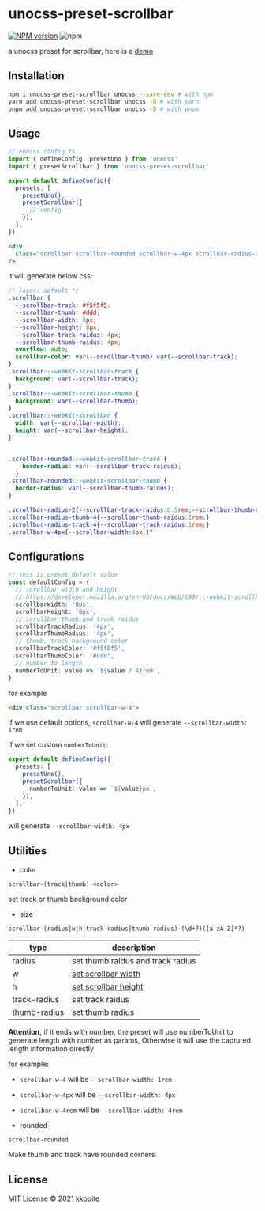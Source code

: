 # unocss-preset-scrollbar

[![NPM version](https://img.shields.io/npm/v/unocss-preset-scrollbar?color=a1b858&label=)](https://www.npmjs.com/package/unocss-preset-scrollbar) ![npm](https://img.shields.io/npm/dw/unocss-preset-scrollbar)

a unocss preset for scrollbar, here is a [demo](https://stackblitz.com/edit/vitejs-vite-gyun7j?file=src/components/HelloWorld.vue)

## Installation

```bash
npm i unocss-preset-scrollbar unocss --save-dev # with npm
yarn add unocss-preset-scrollbar unocss -D # with yarn
pnpm add unocss-preset-scrollbar unocss -D # with pnpm
```

## Usage

```ts
// unocss.config.ts
import { defineConfig, presetUno } from 'unocss'
import { presetScrollbar } from 'unocss-preset-scrollbar'

export default defineConfig({
  presets: [
    presetUno(),
    presetScrollbar({
      // config
    }),
  ],
})
```

```html
<div 
  class="scrollbar scrollbar-rounded scrollbar-w-4px scrollbar-radius-2 scrollbar-radius-track-4 scrollbar-radius-thumb-4"
/>
```

it will generate below css:

```css
/* layer: default */      
.scrollbar {
  --scrollbar-track: #f5f5f5;
  --scrollbar-thumb: #ddd;
  --scrollbar-width: 8px;
  --scrollbar-height: 8px;
  --scrollbar-track-raidus: 4px;
  --scrollbar-thumb-raidus: 4px;
  overflow: auto;
  scrollbar-color: var(--scrollbar-thumb) var(--scrollbar-track);
}
.scrollbar::-webkit-scrollbar-track {
  background: var(--scrollbar-track);
}
.scrollbar::-webkit-scrollbar-thumb {
  background: var(--scrollbar-thumb);
}
.scrollbar::-webkit-scrollbar {
  width: var(--scrollbar-width);
  height: var(--scrollbar-height);
}


.scrollbar-rounded::-webkit-scrollbar-track {
    border-radius: var(--scrollbar-track-raidus);
  }
.scrollbar-rounded::-webkit-scrollbar-thumb {
  border-radius: var(--scrollbar-thumb-raidus);
}

.scrollbar-radius-2{--scrollbar-track-raidus:0.5rem;--scrollbar-thumb-raidus:0.5rem;}
.scrollbar-radius-thumb-4{--scrollbar-thumb-raidus:1rem;}
.scrollbar-radius-track-4{--scrollbar-track-raidus:1rem;}
.scrollbar-w-4px{--scrollbar-width:4px;}"
```

## Configurations

```ts
// this is preset default value
const defaultConfig = {
  // scrollbar width and height
  // https://developer.mozilla.org/en-US/docs/Web/CSS/::-webkit-scrollbar
  scrollbarWidth: '8px',
  scrollbarHeight: '8px',
  // scrollbar thumb and track raidus
  scrollbarTrackRadius: '4px',
  scrollbarThumbRadius: '4px',
  // thumb, track background color
  scrollbarTrackColor: '#f5f5f5',
  scrollbarThumbColor: '#ddd',
  // number to length
  numberToUnit: value => `${value / 4}rem`,
}
```

for example

```html
<div class="scrollbar scrollbar-w-4">
```

if we use default options, `scrollbar-w-4` will generate `--scrollbar-width: 1rem`

if we set custom `numberToUnit`:

```ts
export default defineConfig({
  presets: [
    presetUno(),
    presetScrollbar({
      numberToUnit: value => `${value}px`,
    }),
  ],
})
```

will generate `--scrollbar-width: 4px`

## Utilities

- color

`scrollbar-(track|thumb)-<color>`

set track or thumb background color

- size

`scrollbar-(radius|w|h|track-radius|thumb-radius)-(\d+?)([a-zA-Z]*?)`

|type|description|
|--|--|
|radius|set thumb raidus and track radius|
|w|[set scrollbar width](https://developer.mozilla.org/en-US/docs/Web/CSS/::-webkit-scrollbar)|
|h|[set scrollbar height](https://developer.mozilla.org/en-US/docs/Web/CSS/::-webkit-scrollbar)|
|track-radius|set track raidus|
|thumb-radius|set thumb radius|

**Attention,** if it ends with number, the preset will use numberToUnit to generate length with number as params, Otherwise it will use the captured length information directly

for example:

- `scrollbar-w-4` will be `--scrollbar-width: 1rem`
- `scrollbar-w-4px` will be `--scrollbar-width: 4px`
- `scrollbar-w-4rem` will be `--scrollbar-width: 4rem`

- rounded

`scrollbar-rounded`

Make thumb and track have rounded corners

## License

[MIT](./LICENSE) License © 2021 [kkopite](https://github.com/action-hong)
